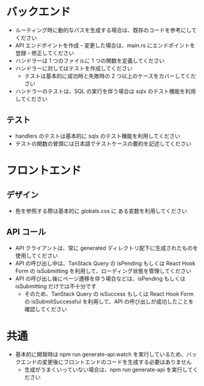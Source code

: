 # バックエンド

- ルーティング時に動的なパスを生成する場合は、既存のコードを参考にしてください
- API エンドポイントを作成・変更した場合は、main.rs にエンドポイントを登録・修正してください
- ハンドラーは 1 つのファイルに 1 つの関数を定義してください
- ハンドラーに対してはテストを作成してください
  - テストは基本的に成功時と失敗時の 2 つ以上のケースをカバーしてください
- ハンドラーのテストは、SQL の実行を伴う場合は sqlx のテスト機能を利用してください

## テスト

- handlers のテストは基本的に sqlx のテスト機能を利用してください
- テストの関数の冒頭には日本語でテストケースの要約を記述してください

# フロントエンド

## デザイン

- 色を参照する際は基本的に globals.css に ある変数を利用してください

## API コール

- API クライアントは、常に generated ディレクトリ配下に生成されたものを使用してください
- API の呼び出し中は、TanStack Query の isPending もしくは React Hook Form の isSubmitting を利用して、ローディング状態を管理してください
- API の呼び出し後にページ遷移を伴う場合などは、isPending もしくは isSubmitting だけでは不十分です
  - そのため、TanStack Query の isSuccess もしくは React Hook Form の isSubmitSuccessful を利用して、API の呼び出しが成功したことを確認してください

# 共通

- 基本的に開発時は npm run generate-api:watch を実行しているため、バックエンドの変更後にフロントエンドのコードを生成する必要はありません
  - 生成がうまくいっていない場合は、npm run generate-api を実行してください
